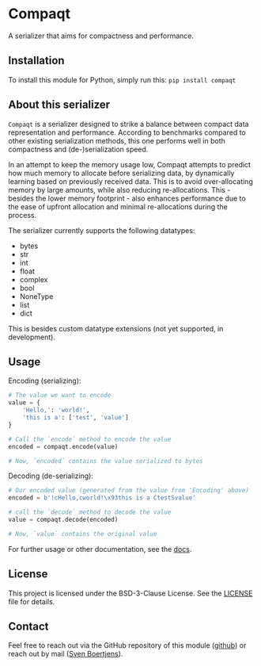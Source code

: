 # Compaqt

A serializer that aims for compactness and performance.


## Installation

To install this module for Python, simply run this:
`pip install compaqt`


## About this serializer

`Compaqt` is a serializer designed to strike a balance between compact data representation and performance. According to benchmarks compared to other existing serialization methods, this one performs well in both compactness and (de-)serialization speed.

In an attempt to keep the memory usage low, Compaqt attempts to predict how much memory to allocate before serializing data, by dynamically learning based on previously received data. This is to avoid over-allocating memory by large amounts, while also reducing re-allocations. This - besides the lower memory footprint - also enhances performance due to the ease of upfront allocation and minimal re-allocations during the process.

The serializer currently supports the following datatypes:
- bytes
- str
- int
- float
- complex
- bool
- NoneType
- list
- dict

This is besides custom datatype extensions (not yet supported, in development).


## Usage

Encoding (serializing):
```python
# The value we want to encode
value = {
    'Hello,': 'world!',
    'this is a': ['test', 'value']
}

# Call the `encode` method to encode the value
encoded = compaqt.encode(value)

# Now, `encoded` contains the value serialized to bytes
```

Decoding (de-serializing):
```python
# Our encoded value (generated from the value from 'Encoding' above)
encoded = b'!cHello,cworld!\x93this is a CtestSvalue'

# call the `decode` method to decode the value
value = compaqt.decode(encoded)

# Now, `value` contains the original value
```

For further usage or other documentation, see the [docs](https://github.com/svenboertjens/compaqt/tree/main/docs).


## License

This project is licensed under the BSD-3-Clause License. See the [LICENSE](https://github.com/svenboertjens/compaqt/blob/main/LICENSE.md) file for details.


## Contact

Feel free to reach out via the GitHub repository of this module ([github](https://github.com/svenboertjens/compaqt.git)) or reach out by mail ([Sven Boertjens](mailto:boertjens.sven@gmail.com)).

